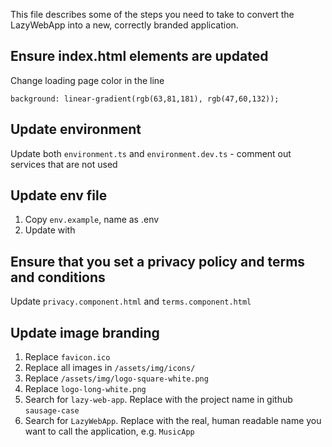 This file describes some of the steps you need to take to convert the 
LazyWebApp into a new, correctly branded application. 

## Ensure index.html elements are updated 
Change loading page color in the line
~~~
background: linear-gradient(rgb(63,81,181), rgb(47,60,132));
~~~

## Update environment

Update both `environment.ts` and `environment.dev.ts` - comment out services that are not used

## Update env file
1) Copy `env.example`, name as .env
2) Update with 

## Ensure that you set a privacy policy and terms and conditions
Update `privacy.component.html` and `terms.component.html`


## Update image branding 
1) Replace `favicon.ico`
2) Replace all images in `/assets/img/icons/`
3) Replace `/assets/img/logo-square-white.png`
4) Replace `logo-long-white.png`
5) Search for `lazy-web-app`. Replace with the project name in github `sausage-case`
7) Search for `LazyWebApp`. Replace with the real, human readable name you want to call the application, e.g. `MusicApp`